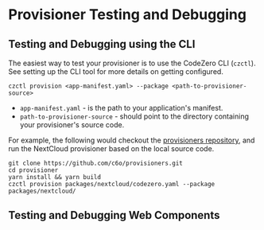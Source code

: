 <!-- markdownlint-disable MD040 -->

# Provisioner Testing and Debugging

## Testing and Debugging using the CLI

The easiest way to test your provisioner is to use the CodeZero CLI (`czctl`).
See setting up the CLI tool for more details on getting configured.

```
czctl provision <app-manifest.yaml> --package <path-to-provisioner-source>
```

- `app-manifest.yaml` - is the path to your application's manifest.
- `path-to-provisioner-source` - should point to the directory containing your
  provisioner's source code.

For example, the following would checkout the
[provisioners repository](https://github.com/c6o/provisioners), and run the
NextCloud provisioner based on the local source code.

```
git clone https://github.com/c6o/provisioners.git
cd provisioner
yarn install && yarn build
czctl provision packages/nextcloud/codezero.yaml --package packages/nextcloud/
```

## Testing and Debugging Web Components
